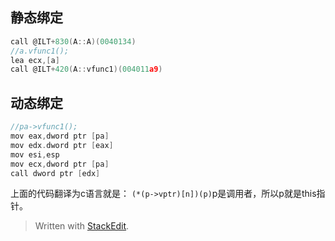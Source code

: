 ## 静态绑定
```c
call @ILT+830(A::A)(0040134)
//a.vfunc1();
lea ecx,[a]
call @ILT+420(A::vfunc1)(004011a9)
```
## 动态绑定
```c
//pa->vfunc1();
mov eax,dword ptr [pa]
mov edx.dword ptr [eax]
mov esi,esp
mov ecx,dword ptr [pa]
call dword ptr [edx]
```
上面的代码翻译为c语言就是：
`(*(p->vptr)[n])(p)`p是调用者，所以p就是this指针。
> Written with [StackEdit](https://stackedit.io/).
<!--stackedit_data:
eyJoaXN0b3J5IjpbLTI1NjM5OTczNiw3MzA5OTgxMTZdfQ==
-->